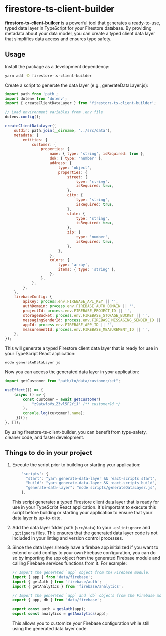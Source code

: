 # firestore-ts-client-builder

**firestore-ts-client-builder** is a powerful tool that generates a ready-to-use, typed data layer in TypeScript for your Firestore database. By providing metadata about your data model, you can create a typed client data layer that simplifies data access and ensures type safety.

## Usage

Install the package as a development dependency:

```bash
yarn add -D firestore-ts-client-builder
```

Create a script to generate the data layer (e.g., generateDataLayer.js):

```js
import path from 'path';
import dotenv from 'dotenv';
import { createClientDataLayer } from 'firestore-ts-client-builder';

// Load environment variables from .env file
dotenv.config();

createClientDataLayer({
    outdir: path.join(__dirname, '../src/data'),
    metadata: {
        entities: {
            customer: {
                properties: {
                    name: { type: 'string', isRequired: true },
                    dob: { type: 'number' },
                    address: {
                        type: 'object',
                        properties: {
                            street: {
                                type: 'string',
                                isRequired: true,
                            },
                            city: {
                                type: 'string',
                                isRequired: true,
                            },
                            state: {
                                type: 'string',
                                isRequired: true,
                            },
                            zip: {
                                type: 'number',
                                isRequired: true,
                            },
                        },
                    },
                    colors: {
                        type: 'array',
                        items: { type: 'string' },
                    },
                },
            },
        },
    },
    firebaseConfig: {
        apiKey: process.env.FIREBASE_API_KEY || '',
        authDomain: process.env.FIREBASE_AUTH_DOMAIN || '',
        projectId: process.env.FIREBASE_PROJECT_ID || '',
        storageBucket: process.env.FIREBASE_STORAGE_BUCKET || '',
        messagingSenderId: process.env.FIREBASE_MESSAGING_SENDER_ID || '',
        appId: process.env.FIREBASE_APP_ID || '',
        measurementId: process.env.FIREBASE_MEASUREMENT_ID || '',
    },
});
```

This will generate a typed Firestore client data layer that is ready for use in your TypeScript React application:

```bash
node generateDataLayer.js
```

Now you can access the generated data layer in your application:

```js
import getCustomer from "path/to/data/customer/get";

useEffect(() => {
    (async () => {
        const customer = await getCustomer(
            "z9atwfoVsiZ3vl5F2YiJ" /** customerId */
        );
        console.log(customer?.name);
     })();
}, []);
```

By using firestore-ts-client-builder, you can benefit from type-safety, cleaner code, and faster development.

## Things to do in your project

1. Execute the script prior to building or starting your application:

    ```js
        "scripts": {
          "start": "yarn generate-data-layer && react-scripts start",
          "build": "yarn generate-data-layer && react-scripts build",
          "generate-data-layer": "node scripts/generateDataLayer.js",
        },
    ```

    This script generates a typed Firestore client data layer that is ready for use in your TypeScript React application. It's important to execute this script before building or starting your application to ensure that your data layer is up-to-date.

2. Add the data layer folder path (`src/data`) to your `.eslintignore` and `.gitignore` files. This ensures that the generated data layer code is not included in your linting and version control processes.

3. Since the data layer already have a firebae app initialized if you want to extend or add configs to your own Firebase configuration, you can do so by importing the app object from the generated Firebase module and calling Firebase services functions from it. For example:

    ```js
    // Import the generated `app` object from the Firebase module.
    import { app } from 'data/firebase';
    import { getAuth } from 'firebase/auth';
    import { getAnalytics } from 'firebase/analytics';

    // Import the generated `app` and `db` objects from the Firebase module and export here
    export { app, db } from 'data/firebase';

    export const auth = getAuth(app);
    export const analytics = getAnalytics(app);
    ```

    This allows you to customize your Firebase configuration while still using the generated data layer code.
